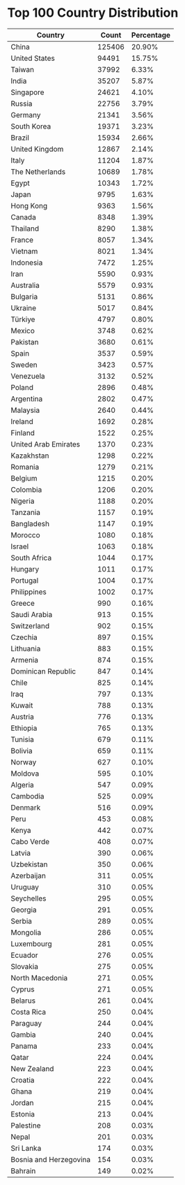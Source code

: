 # Top 100 Country Distribution
| Country | Count | Percentage |
|----|----|----|
| China | 125406 | 20.90% |
| United States | 94491 | 15.75% |
| Taiwan | 37992 | 6.33% |
| India | 35207 | 5.87% |
| Singapore | 24621 | 4.10% |
| Russia | 22756 | 3.79% |
| Germany | 21341 | 3.56% |
| South Korea | 19371 | 3.23% |
| Brazil | 15934 | 2.66% |
| United Kingdom | 12867 | 2.14% |
| Italy | 11204 | 1.87% |
| The Netherlands | 10689 | 1.78% |
| Egypt | 10343 | 1.72% |
| Japan | 9795 | 1.63% |
| Hong Kong | 9363 | 1.56% |
| Canada | 8348 | 1.39% |
| Thailand | 8290 | 1.38% |
| France | 8057 | 1.34% |
| Vietnam | 8021 | 1.34% |
| Indonesia | 7472 | 1.25% |
| Iran | 5590 | 0.93% |
| Australia | 5579 | 0.93% |
| Bulgaria | 5131 | 0.86% |
| Ukraine | 5017 | 0.84% |
| Türkiye | 4797 | 0.80% |
| Mexico | 3748 | 0.62% |
| Pakistan | 3680 | 0.61% |
| Spain | 3537 | 0.59% |
| Sweden | 3423 | 0.57% |
| Venezuela | 3132 | 0.52% |
| Poland | 2896 | 0.48% |
| Argentina | 2802 | 0.47% |
| Malaysia | 2640 | 0.44% |
| Ireland | 1692 | 0.28% |
| Finland | 1522 | 0.25% |
| United Arab Emirates | 1370 | 0.23% |
| Kazakhstan | 1298 | 0.22% |
| Romania | 1279 | 0.21% |
| Belgium | 1215 | 0.20% |
| Colombia | 1206 | 0.20% |
| Nigeria | 1188 | 0.20% |
| Tanzania | 1157 | 0.19% |
| Bangladesh | 1147 | 0.19% |
| Morocco | 1080 | 0.18% |
| Israel | 1063 | 0.18% |
| South Africa | 1044 | 0.17% |
| Hungary | 1011 | 0.17% |
| Portugal | 1004 | 0.17% |
| Philippines | 1002 | 0.17% |
| Greece | 990 | 0.16% |
| Saudi Arabia | 913 | 0.15% |
| Switzerland | 902 | 0.15% |
| Czechia | 897 | 0.15% |
| Lithuania | 883 | 0.15% |
| Armenia | 874 | 0.15% |
| Dominican Republic | 847 | 0.14% |
| Chile | 825 | 0.14% |
| Iraq | 797 | 0.13% |
| Kuwait | 788 | 0.13% |
| Austria | 776 | 0.13% |
| Ethiopia | 765 | 0.13% |
| Tunisia | 679 | 0.11% |
| Bolivia | 659 | 0.11% |
| Norway | 627 | 0.10% |
| Moldova | 595 | 0.10% |
| Algeria | 547 | 0.09% |
| Cambodia | 525 | 0.09% |
| Denmark | 516 | 0.09% |
| Peru | 453 | 0.08% |
| Kenya | 442 | 0.07% |
| Cabo Verde | 408 | 0.07% |
| Latvia | 390 | 0.06% |
| Uzbekistan | 350 | 0.06% |
| Azerbaijan | 311 | 0.05% |
| Uruguay | 310 | 0.05% |
| Seychelles | 295 | 0.05% |
| Georgia | 291 | 0.05% |
| Serbia | 289 | 0.05% |
| Mongolia | 286 | 0.05% |
| Luxembourg | 281 | 0.05% |
| Ecuador | 276 | 0.05% |
| Slovakia | 275 | 0.05% |
| North Macedonia | 271 | 0.05% |
| Cyprus | 271 | 0.05% |
| Belarus | 261 | 0.04% |
| Costa Rica | 250 | 0.04% |
| Paraguay | 244 | 0.04% |
| Gambia | 240 | 0.04% |
| Panama | 233 | 0.04% |
| Qatar | 224 | 0.04% |
| New Zealand | 223 | 0.04% |
| Croatia | 222 | 0.04% |
| Ghana | 219 | 0.04% |
| Jordan | 215 | 0.04% |
| Estonia | 213 | 0.04% |
| Palestine | 208 | 0.03% |
| Nepal | 201 | 0.03% |
| Sri Lanka | 174 | 0.03% |
| Bosnia and Herzegovina | 154 | 0.03% |
| Bahrain | 149 | 0.02% |
